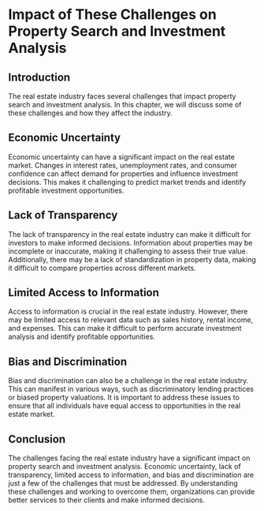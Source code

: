 Impact of These Challenges on Property Search and Investment Analysis
====================================================================================================================

Introduction
------------

The real estate industry faces several challenges that impact property search and investment analysis. In this chapter, we will discuss some of these challenges and how they affect the industry.

Economic Uncertainty
--------------------

Economic uncertainty can have a significant impact on the real estate market. Changes in interest rates, unemployment rates, and consumer confidence can affect demand for properties and influence investment decisions. This makes it challenging to predict market trends and identify profitable investment opportunities.

Lack of Transparency
--------------------

The lack of transparency in the real estate industry can make it difficult for investors to make informed decisions. Information about properties may be incomplete or inaccurate, making it challenging to assess their true value. Additionally, there may be a lack of standardization in property data, making it difficult to compare properties across different markets.

Limited Access to Information
-----------------------------

Access to information is crucial in the real estate industry. However, there may be limited access to relevant data such as sales history, rental income, and expenses. This can make it difficult to perform accurate investment analysis and identify profitable opportunities.

Bias and Discrimination
-----------------------

Bias and discrimination can also be a challenge in the real estate industry. This can manifest in various ways, such as discriminatory lending practices or biased property valuations. It is important to address these issues to ensure that all individuals have equal access to opportunities in the real estate market.

Conclusion
----------

The challenges facing the real estate industry have a significant impact on property search and investment analysis. Economic uncertainty, lack of transparency, limited access to information, and bias and discrimination are just a few of the challenges that must be addressed. By understanding these challenges and working to overcome them, organizations can provide better services to their clients and make informed decisions.
